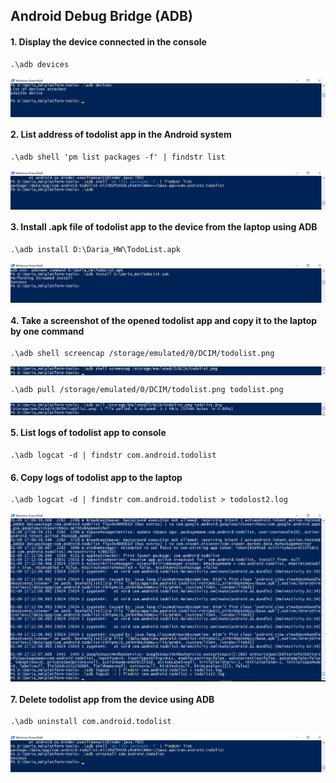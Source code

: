 ## Android Debug Bridge (ADB)

 #### 1. Display the device connected in the console
```
.\adb devices
```
<div style="display:flex;">
<img src="Screens/Adb_devices.jpg">
</div>
 
 #### 2. List address of todolist app in the Android system
 ```
.\adb shell 'pm list packages -f' | findstr list
```
<div style="display:flex;">
<img src="Screens/Adb_findstr.jpg">
</div>
 
 #### 3. Install .apk file of todolist app to the device from the laptop using ADB
```
.\adb install D:\Daria_HW\TodoList.apk
```
<div style="display:flex;">
<img src="Screens/Adb_install.jpg">
</div>
 
 #### 4. Take a screenshot of the opened todolist app and copy it to the laptop by one command 
```
.\adb shell screencap /storage/emulated/0/DCIM/todolist.png
```
<div style="display:flex;">
<img src="Screens/adb_shell_screencap.jpg">
</div>

```
.\adb pull /storage/emulated/0/DCIM/todolist.png todolist.png
```
<div style="display:flex;">
<img src="Screens/adb_pull.jpg">
</div>

 #### 5. List logs of todolist app to console
```
.\adb logcat -d | findstr com.android.todolist 
```

 #### 6. Copy logs of todolist app to the laptop
```
.\adb logcat -d | findstr com.android.todolist > todolost2.log
```
<div style="display:flex;">
<img src="Screens/Adb_logcat.jpg">
</div>
 
 #### 7. Delete todolist app from the device using ADB
 ```
.\adb uninstall com.android.todolist
```
<div style="display:flex;">
<img src="Screens/Adb_uninstall.jpg">
</div>
